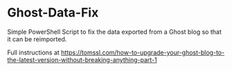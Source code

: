 # Ghost-Data-Fix

Simple PowerShell Script to fix the data exported from a Ghost blog so that it can be reimported.

Full instructions at https://tomssl.com/how-to-upgrade-your-ghost-blog-to-the-latest-version-without-breaking-anything-part-1